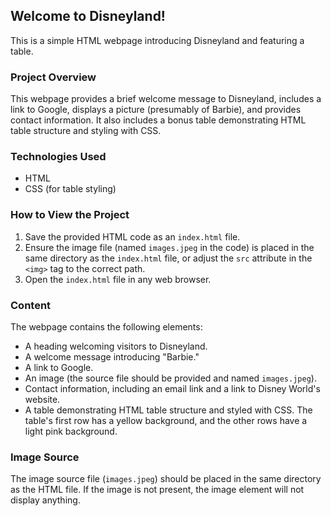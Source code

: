 ## Welcome to Disneyland!

This is a simple HTML webpage introducing Disneyland and featuring a table.

### Project Overview

This webpage provides a brief welcome message to Disneyland, includes a link to Google, displays a picture (presumably of Barbie), and provides contact information. It also includes a bonus table demonstrating HTML table structure and styling with CSS.

### Technologies Used

*   HTML
*   CSS (for table styling)

### How to View the Project

1.  Save the provided HTML code as an `index.html` file.
2.  Ensure the image file (named `images.jpeg` in the code) is placed in the same directory as the `index.html` file, or adjust the `src` attribute in the `<img>` tag to the correct path.
3.  Open the `index.html` file in any web browser.

### Content

The webpage contains the following elements:

*   A heading welcoming visitors to Disneyland.
*   A welcome message introducing "Barbie."
*   A link to Google.
*   An image (the source file should be provided and named `images.jpeg`).
*   Contact information, including an email link and a link to Disney World's website.
*   A table demonstrating HTML table structure and styled with CSS. The table's first row has a yellow background, and the other rows have a light pink background.

### Image Source

The image source file (`images.jpeg`) should be placed in the same directory as the HTML file.  If the image is not present, the image element will not display anything.

